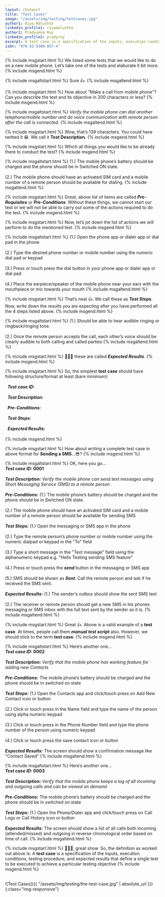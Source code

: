 ```yaml
---
layout: chatpost
title: "Test Cases"
image: "/assets/img/testing/testcases.jpg"
author1: Riya Malushte
linkedin_profile1: riyamalushte
author2: Pradyumna Roy
linkedin_profile2: pradyroy
excerpt: A test case is a specification of the inputs, execution conditions, testing procedure to be executed and expected results to be compared.
isbn: "978-93-5300-857-4"
---
```


{% include msgstart.html %} 
We listed some tests that we would like to do on a new mobile phone. Let’s take one of the tests and elaborate it bit more.
{% include msgend.html %} 

{% include msgaltstart.html %} 
Sure 👍.
{% include msgaltend.html %} 

{% include msgstart.html %} 
How about "Make a call from mobile phone"? Can you describe the test and its objective in 200 characters or less?
{% include msgend.html %} 

{% include msgaltstart.html %} 
<i>Verify the mobile phone can dial another telephone/mobile number and do voice communication with remote person after the call is connected.</i>
{% include msgaltend.html %} 

{% include msgstart.html %} 
Wow, that’s 139 characters. You could have twitted it 😁. We call it <b>Test Description.</b>
{% include msgend.html %} 

{% include msgstart.html %} 
Which all things you would like to be already there to conduct the test?
{% include msgend.html %}

{% include msgaltstart.html %} 
(1.) The mobile phone’s battery should be charged and the phone should be in Switched ON state.
<br><br>
(2.) The mobile phone should have an activated SIM card and a mobile number of a remote person should be available for dialing.
{% include msgaltend.html %} 

{% include msgstart.html %}
Great, above list of items are called <i><b>Pre-Requisites</b></i> or <i><b>Pre-Conditions</b></i>. Without these things, we cannot start our test or we will not be able to carry out some of the actions required to do the test.
{% include msgend.html %}

{% include msgstart.html %}
Now, let’s jot down the list of actions we will perform to do the mentioned test. 
{% include msgend.html %}

{% include msgaltstart.html %} 
(1.) Open the phone app or dialer app or dial pad in the phone
<br><br>
(2.)  Type the desired phone number or mobile number using the numeric dial pad or keypad
<br><br>
(3.)  Press or touch press the dial button in your phone app or dialer app or dial pad
<br><br>
(4.)  Place the earpiece/speaker of the mobile phone near your ears with the mouthpiece or mic towards your mouth
{% include msgaltend.html %}

{% include msgstart.html %}
That’s neat 👍. We call these as <i><b>Test Steps</b></i>. Now, write down the results you are expecting after you have performed all the 4 steps listed above. 
{% include msgend.html %}

{% include msgaltstart.html %}
(1.) Should be able to hear audible ringing or ringback/ringing tone.
<br><br>
(2.) Once the remote person accepts the call, each other’s voice should be clearly audible to both calling and called parties
{% include msgaltend.html %}

{% include msgstart.html %}
👏👏👏 these are called <i><b>Expected Results</b></i>.
{% include msgend.html %}

{% include msgstart.html %}
So, the simplest <b>test case</b> should have following structure/format at least (bare minimum): <br><br>
&nbsp;&nbsp;<i><b>Test case ID:</b></i><br><br>
&nbsp;&nbsp;<i><b>Test Description:</b></i><br><br>
&nbsp;&nbsp;<i><b>Pre-Conditions:</b></i><br><br>
&nbsp;&nbsp;<i><b>Test Steps:</b></i><br><br>
&nbsp;&nbsp;<i><b>Expected Results:</b></i><br><br>
{% include msgend.html %}

{% include msgstart.html %}
How about writing a complete test case in above format for <b>Sending a SMS</b>…😎?
{% include msgend.html %}

{% include msgaltstart.html %}
OK, here you go…
<br>
<b><i>Test case ID:</i> 0001 </b>
<br><br>
<b><i>Test Description:</i></b> <i>Verify the mobile phone can send text messages using Short Messaging Service (SMS) to a remote person</i>
<br><br>
<b><i>Pre-Conditions:</i></b> (1.) The mobile phone’s battery should be charged and the phone should be in Switched ON state.
<br><br>
(2.) The mobile phone should have an activated SIM card and a mobile number of a remote person should be available for sending SMS
<br><br>
<b><i>Test Steps:</i></b> (1.) Open the messaging or SMS app in the phone
<br><br>
(2.)  Type the remote person’s phone number or mobile number using the numeric dialpad or keypad in the "To" field
<br><br>
(3.)  Type a short message in the "Text message" field using the alphanumeric keypad e.g. "Hello Testing sending SMS feature"
<br><br>
(4.)  Press or touch press the <i><b>send</b></i> button in the messaging or SMS app
<br><br>
(5.)  SMS should be shown as <i><b>Sent</b></i>. Call the remote person and ask if he received the SMS sent.
<br><br>
<b><i>Expected Results:</i></b> (1.) The sender’s outbox should show the sent SMS text
<br><br>
(2.) The receiver or remote person should get a new SMS in his phones messaging or SMS inbox with the full text sent by the sender as it is.
{% include msgaltend.html %}

{% include msgstart.html %}
Great 👍. Above is a valid example of a <b>test case</b>. At times, people call them <b><i>manual test script</i></b> also. However, we should stick to the term <b>test case</b>.
{% include msgend.html %}

{% include msgaltstart.html %}
Here’s another one…
<br>
<b><i>Test case ID:</i> 0002 </b>
<br><br>
<b><i>Test Description:</i></b> <i>Verify that the mobile phone has working feature for adding new Contacts</i>
<br><br>
<b><i>Pre-Conditions:</i></b> The mobile phone’s battery should be charged and the phone should be in switched on state
<br><br>
<b><i>Test Steps:</i></b> (1.) Open the Contacts app and click/touch press on Add New Contact icon or button
<br><br>
(2.) Click or touch press in the Name field and type the name of the person using alpha numeric keypad
<br><br>
(3.) Click or touch press in the Phone Number field and type the phone number of the person using numeric keypad
<br><br>
(4.) Click or touch press the save contact icon or button
<br><br>
<b><i>Expected Results:</i></b> The screen should show a confirmation message like "Contact Saved"
{% include msgaltend.html %}


{% include msgaltstart.html %}
Here’s another one…
<br>
<b><i>Test case ID:</i> 0003 </b>
<br><br>
<b><i>Test Description:</i></b> <i>Verify that the mobile phone keeps a log of all incoming and outgoing calls and can be viewed on demand</i>
<br><br>
<b><i>Pre-Conditions:</i></b> The mobile phone’s battery should be charged and the phone should be in switched on state
<br><br>
<b><i>Test Steps:</i></b> (1.) Open the Phone/Dialer app and click/touch press on Call Logs or Call History icon or button
<br><br>
<b><i>Expected Results:</i></b> The screen should show a list of all calls both incoming (attended/missed) and outgoing in reverse chronological order based on time of call.
{% include msgaltend.html %}

{% include msgstart.html %}
👏👏👏, great show. So, the definition as worked out above is: A <b>test case</b> is a specification of the inputs, execution conditions, testing procedure, and expected results that define a single test to be executed to achieve a particular testing objective
{% include msgend.html %}

<br>
![Test Cases]({{ "/assets/img/testing/the-test-case.jpg" | absolute_url }}){:class="img-responsive"}